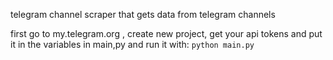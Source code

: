 telegram channel scraper that gets data from telegram channels

first go to my.telegram.org , create new project, get your api tokens and put it in the variables in main,py 
and run it with:
```python main.py```



